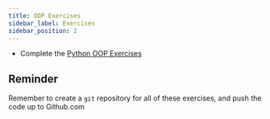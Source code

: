 ```yaml
---
title: OOP Exercises
sidebar_label: Exercises
sidebar_position: 2
---
```



- Complete the [Python OOP Exercises](/docs/exercises/python-oop/)

## Reminder

Remember to create a `git` repository for all of these exercises, and push the code up to Github.com